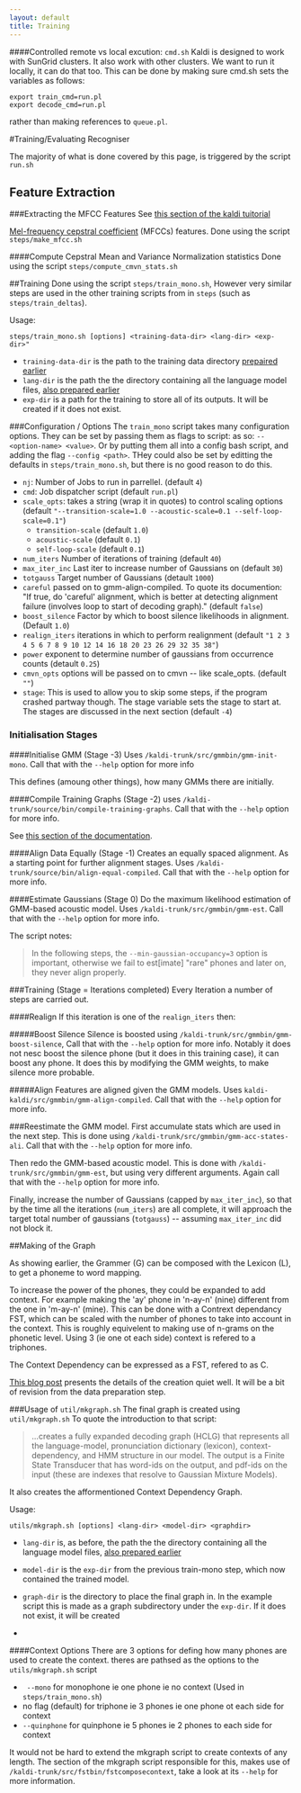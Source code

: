 ```yaml
---
layout: default
title: Training
---
```


####Controlled remote vs local excution: `cmd.sh`
Kaldi is designed to work with SunGrid clusters.
It also work with other clusters.
We want to run it locally, it can do that too.
This can be done by making sure cmd.sh sets the variables as follows:

```
export train_cmd=run.pl
export decode_cmd=run.pl
```
rather than making references to `queue.pl`.



#Training/Evaluating Recogniser

The majority of what is done covered by this page, 
is triggered by the script `run.sh`



## Feature Extraction

###Extracting the MFCC Features
See [this section of the kaldi tuitorial](http://kaldi.sourceforge.net/tutorial_running.html#tutorial_running_feats)

[Mel-frequency cepstral coefficient](http://en.wikipedia.org/wiki/Mel-frequency_cepstrum)  (MFCCs) features.
Done using the script `steps/make_mfcc.sh`

####Compute Cepstral Mean and Variance Normalization statistics
Done using the script `steps/compute_cmvn_stats.sh`

##Training
Done using the script `steps/train_mono.sh`, However very similar steps are used in the other training scripts from in `steps` (such as `steps/train_deltas`).

Usage:

```
steps/train_mono.sh [options] <training-data-dir> <lang-dir> <exp-dir>"
```
 - `training-data-dir` is the path to the training data directory [prepaired earlier](./data_prep)
 - `lang-dir` is the path the the directory containing all the language model files, [also prepared earlier](./lang_prep)
 - `exp-dir` is a path for the training to store all of its outputs. It will be created if it does not exist.

###Configuration / Options 
The `train_mono` script takes many configuration options.
They can be set by passing them as flags to script: as so: `--<option-name> <value>`.
Or by putting them all into a config bash script, and adding the flag `--config <path>`.
THey could also be set by editting the defaults in `steps/train_mono.sh`, but there is no good reason to do this.


 * `nj`: Number of Jobs to run in parrellel. (default `4`) 
 * `cmd`:  Job dispatcher script  (default `run.pl`)
 * `scale_opts`: takes a string (wrap it in quotes) to control scaling options (default `"--transition-scale=1.0 --acoustic-scale=0.1 --self-loop-scale=0.1"`)
 	* `transition-scale` (default `1.0`)
	* `acoustic-scale` (default `0.1`)
	* `self-loop-scale` (default `0.1`)
 * `num_iters` Number of iterations of training (default `40`)
 * `max_iter_inc`  Last iter to increase number of Gaussians on (default `30`)
 * `totgauss` Target number of Gaussians (detault `1000`)
 *  `careful` passed on to gmm-align-compiled. To quote its documention: "If true, do 'careful' alignment, which is better at detecting alignment failure (involves loop to start of decoding graph)." (default `false`)
 * `boost_silence` Factor by which to boost silence likelihoods in alignment. (Default `1.0`)
 *  `realign_iters` iterations in which to perform realignment (default `"1 2 3 4 5 6 7 8 9 10 12 14 16 18 20 23 26 29 32 35 38"`)
 * `power`  exponent to determine number of gaussians from occurrence counts (detault `0.25`)
 * `cmvn_opts`  options will be passed on to cmvn -- like scale_opts. (default `""`)
 * `stage`: This is used to allow you to skip some steps, if the program crashed partway though. The stage variable sets the stage to start at. The stages are discussed in the next section (default `-4`)

### Initialisation Stages

####Initialise GMM (Stage -3)
Uses `/kaldi-trunk/src/gmmbin/gmm-init-mono`.
Call that with the `--help` option for more info

This defines (amoung other things), how many GMMs there are initially.


####Compile Training Graphs (Stage -2)
uses `/kaldi-trunk/source/bin/compile-training-graphs`.
Call that with the `--help` option for more info.

See [this section of the documentation](http://kaldi.sourceforge.net/graph_recipe_train.html).

####Align Data Equally (Stage -1)
Creates an equally spaced alignment. As a starting point for further alignment stages.
Uses `/kaldi-trunk/source/bin/align-equal-compiled`.
Call that with the `--help` option for more info.

####Estimate Gaussians (Stage 0)
Do the  maximum likelihood estimation of GMM-based acoustic model.
Uses `/kaldi-trunk/src/gmmbin/gmm-est`.
Call that with the `--help` option for more info. 

The script notes:
>In the following steps, the `--min-gaussian-occupancy=3` option is important, otherwise
> we fail to est[imate] "rare" phones and later on, they never align properly.



###Training (Stage = Iterations completed)
Every Iteration a number of steps are carried out.

####Realign
If this iteration is one of the `realign_iters` then:

#####Boost Silence
Silence is boosted using `/kaldi-trunk/src/gmmbin/gmm-boost-silence`,
Call that with the `--help` option for more info.
Notably it does not nesc boost the silence phone (but it does in this training case), it can boost any phone.
It does this by modifying the GMM weights, to make silence more probable.

#####Align 
Features are aligned given the GMM models.
Uses `kaldi-kaldi/src/gmmbin/gmm-align-compiled`.
Call that with the `--help` option for more info.

###Reestimate the GMM model.
First accumulate stats which are used in the next step.
This is done using `/kaldi-trunk/src/gmmbin/gmm-acc-states-ali`.
Call that with the `--help` option for more info.

Then redo the GMM-based acoustic model.
This is done with  `/kaldi-trunk/src/gmmbin/gmm-est`, but using very different arguments.
Again call that with the `--help` option for more info.


Finally, increase the number of Gaussians (capped by `max_iter_inc`), so that by the time all the iterations (`num_iters`) are all complete, it will approach the target total number of gaussians (`totgauss`) -- assuming `max_iter_inc` did not block it.


##Making of the Graph

As showing earlier, the Grammer (G) can be composed with the Lexicon (L),
to get a phoneme to word mapping.

To increase the power of the phones, they could be expanded to add context.
For example making the 'ay' phone in 'n-ay-n' (nine) different from the one in 'm-ay-n' (mine).
This can be done with a Contrext dependancy FST, which can be scaled
with the number of phones to take into account in the context.
This is roughly equivelent to making use of n-grams on the phonetic level. Using 3 (ie one ot each side) context is refered to a triphones.

The Context Dependency can be expressed as a FST, refered to as C.



[This blog post](http://vpanayotov.blogspot.com.au/2012/06/kaldi-decoding-graph-construction.html) presents the details of the creation quiet well. It will be a bit of revision from the data preparation step.


###Usage of `util/mkgraph.sh`
The final graph is created using `util/mkgraph.sh`
To quote the introduction to that script:
> ...creates a fully expanded decoding graph (HCLG) that represents
> all the language-model, pronunciation dictionary (lexicon), context-dependency,
> and HMM structure in our model.  The output is a Finite State Transducer
> that has word-ids on the output, and pdf-ids on the input (these are indexes
> that resolve to Gaussian Mixture Models).

It also creates the afformentioned Context Dependency Graph.

Usage: 

```
utils/mkgraph.sh [options] <lang-dir> <model-dir> <graphdir>
```

 - `lang-dir` is, as before, the path the the directory containing all the language model files, [also prepared earlier](./lang_prep)
 - `model-dir` is the `exp-dir` from the previous train-mono step, which now contained the trained model.
 - `graph-dir` is the directory to place the final graph in. In the example script this is made as a graph subdirectory under the `exp-dir`. If it does not exist, it will be created

 - 

####Context Options
There are 3 options for defing how many phones are used to create the context.
theres are pathsed as the options to the `utils/mkgraph.sh` script

 - ` --mono` for monophone ie one phone ie no context (Used in `steps/train_mono.sh`)
 - no flag (default) for triphone ie 3 phones ie one phone ot each side for context
 - `--quinphone` for quinphone ie 5 phones ie 2 phones to each side for context

It would not be hard to extend the mkgraph script to create contexts of any length.
The section of the mkgraph script responsible for this,
makes use of `/kaldi-trunk/src/fstbin/fstcomposecontext`, take a look at its `--help` for more information.

